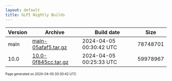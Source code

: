 ```yaml
---
layout: default
title: GLPI Nightly Builds
---
```


Version|Archive|Build date|Size
---|---|---|---
main|[main-05afaf5.tar.gz](main-05afaf5.tar.gz)|2024-04-05 00:30:42 UTC|78748701
10.0|[10.0-0f845cc.tar.gz](10.0-0f845cc.tar.gz)|2024-04-05 00:25:33 UTC|59978967

<font size="1">Page generated on 2024-04-05 00:30:42 UTC</font>
